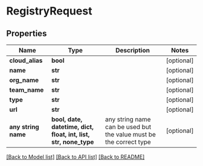 # RegistryRequest


## Properties
Name | Type | Description | Notes
------------ | ------------- | ------------- | -------------
**cloud_alias** | **bool** |  | [optional] 
**name** | **str** |  | [optional] 
**org_name** | **str** |  | [optional] 
**team_name** | **str** |  | [optional] 
**type** | **str** |  | [optional] 
**url** | **str** |  | [optional] 
**any string name** | **bool, date, datetime, dict, float, int, list, str, none_type** | any string name can be used but the value must be the correct type | [optional]

[[Back to Model list]](../README.md#documentation-for-models) [[Back to API list]](../README.md#documentation-for-api-endpoints) [[Back to README]](../README.md)


